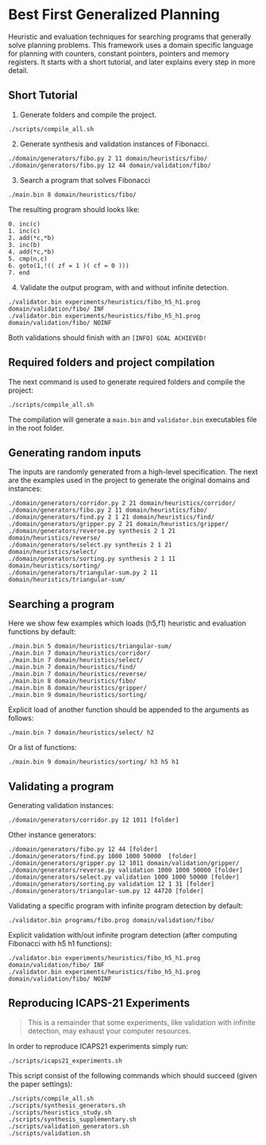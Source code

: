 # Best First Generalized Planning
Heuristic and evaluation techniques for searching programs that generally solve planning problems.
This framework uses a domain specific language for planning with counters, constant pointers, pointers and memory registers.
It starts with a short tutorial, and later explains every step in more detail.

## Short Tutorial

1. Generate folders and compile the project.
```shell
./scripts/compile_all.sh
```
2. Generate synthesis and validation instances of Fibonacci.
```shell
./domain/generators/fibo.py 2 11 domain/heuristics/fibo/
./domain/generators/fibo.py 12 44 domain/validation/fibo/
```
3. Search a program that solves Fibonacci
```shell
./main.bin 8 domain/heuristics/fibo/
```
The resulting program should looks like:
```shell
0. inc(c)
1. inc(c)
2. add(*c,*b)
3. inc(b)
4. add(*c,*b)
5. cmp(n,c)
6. goto(1,!(( zf = 1 )( cf = 0 )))
7. end
```
4. Validate the output program, with and without infinite detection.
```shell
./validator.bin experiments/heuristics/fibo_h5_h1.prog domain/validation/fibo/ INF
./validator.bin experiments/heuristics/fibo_h5_h1.prog domain/validation/fibo/ NOINF
```
Both validations should finish with an `[INFO] GOAL ACHIEVED!`

## Required folders and project compilation
The next command is used to generate required folders and compile the project:

```shell
./scripts/compile_all.sh
```
The compilation will generate a ```main.bin``` and ```validator.bin``` executables file in the root folder.

## Generating random inputs

The inputs are randomly generated from a high-level specification.
The next are the examples used in the project to generate the original domains and instances:

```shell
./domain/generators/corridor.py 2 21 domain/heuristics/corridor/
./domain/generators/fibo.py 2 11 domain/heuristics/fibo/
./domain/generators/find.py 2 1 21 domain/heuristics/find/
./domain/generators/gripper.py 2 21 domain/heuristics/gripper/
./domain/generators/reverse.py synthesis 2 1 21 domain/heuristics/reverse/
./domain/generators/select.py synthesis 2 1 21 domain/heuristics/select/
./domain/generators/sorting.py synthesis 2 1 11 domain/heuristics/sorting/
./domain/generators/triangular-sum.py 2 11 domain/heuristics/triangular-sum/
```

## Searching a program
Here we show few examples which loads (h5,f1) heuristic and evaluation functions by default:

```shell
./main.bin 5 domain/heuristics/triangular-sum/
./main.bin 7 domain/heuristics/corridor/
./main.bin 7 domain/heuristics/select/
./main.bin 7 domain/heuristics/find/
./main.bin 7 domain/heuristics/reverse/
./main.bin 8 domain/heuristics/fibo/
./main.bin 8 domain/heuristics/gripper/
./main.bin 9 domain/heuristics/sorting/
```

Explicit load of another function should be appended to the arguments as follows:
```shell
./main.bin 7 domain/heuristics/select/ h2
```

Or a list of functions:
```shell
./main.bin 9 domain/heuristics/sorting/ h3 h5 h1
```

## Validating a program

Generating validation instances:
```shell
./domain/generators/corridor.py 12 1011 [folder]
```

Other instance generators:
```shell
./domain/generators/fibo.py 12 44 [folder]
./domain/generators/find.py 1000 1000 50000  [folder]
./domain/generators/gripper.py 12 1011 domain/validation/gripper/
./domain/generators/reverse.py validation 1000 1000 50000 [folder]
./domain/generators/select.py validation 1000 1000 50000 [folder]
./domain/generators/sorting.py validation 12 1 31 [folder]
./domain/generators/triangular-sum.py 12 44720 [folder]
```


Validating a specific program with infinite program detection by default:
```shell
./validator.bin programs/fibo.prog domain/validation/fibo/
```

Explicit validation with/out infinite program detection (after computing Fibonacci with h5 h1 functions):
```shell
./validator.bin experiments/heuristics/fibo_h5_h1.prog domain/validation/fibo/ INF
./validator.bin experiments/heuristics/fibo_h5_h1.prog domain/validation/fibo/ NOINF
```

## Reproducing ICAPS-21 Experiments

> This is a remainder that some experiments, like validation with infinite detection, may exhaust your computer resources.

In order to reproduce ICAPS21 experiments simply run:
```shell
./scripts/icaps21_experiments.sh
```

This script consist of the following commands which should succeed (given the paper settings):
```shell
./scripts/compile_all.sh
./scripts/synthesis_generators.sh
./scripts/heuristics_study.sh
./scripts/synthesis_supplementary.sh
./scripts/validation_generators.sh
./scripts/validation.sh
```
